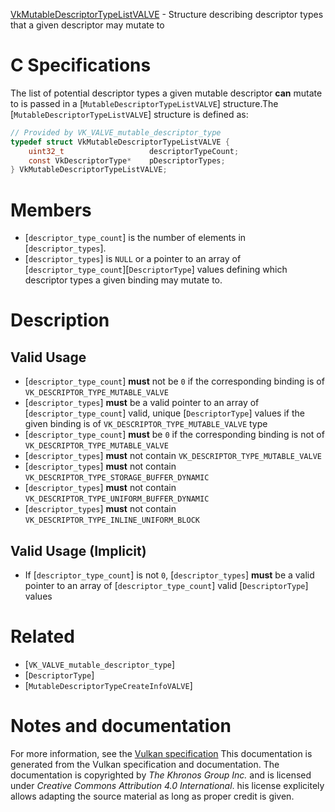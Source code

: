 [VkMutableDescriptorTypeListVALVE](https://www.khronos.org/registry/vulkan/specs/1.3-extensions/man/html/VkMutableDescriptorTypeListVALVE.html) - Structure describing descriptor types that a given descriptor may mutate to

# C Specifications
The list of potential descriptor types a given mutable descriptor  **can** 
mutate to is passed in a [`MutableDescriptorTypeListVALVE`] structure.The [`MutableDescriptorTypeListVALVE`] structure is defined as:
```c
// Provided by VK_VALVE_mutable_descriptor_type
typedef struct VkMutableDescriptorTypeListVALVE {
    uint32_t                   descriptorTypeCount;
    const VkDescriptorType*    pDescriptorTypes;
} VkMutableDescriptorTypeListVALVE;
```

# Members
- [`descriptor_type_count`] is the number of elements in [`descriptor_types`].
- [`descriptor_types`] is `NULL` or a pointer to an array of [`descriptor_type_count`][`DescriptorType`] values defining which descriptor types a given binding may mutate to.

# Description
## Valid Usage
-  [`descriptor_type_count`] **must**  not be `0` if the corresponding binding is of `VK_DESCRIPTOR_TYPE_MUTABLE_VALVE`
-  [`descriptor_types`] **must**  be a valid pointer to an array of [`descriptor_type_count`] valid, unique [`DescriptorType`] values if the given binding is of `VK_DESCRIPTOR_TYPE_MUTABLE_VALVE` type
-  [`descriptor_type_count`] **must**  be `0` if the corresponding binding is not of `VK_DESCRIPTOR_TYPE_MUTABLE_VALVE`
-  [`descriptor_types`] **must**  not contain `VK_DESCRIPTOR_TYPE_MUTABLE_VALVE`
-  [`descriptor_types`] **must**  not contain `VK_DESCRIPTOR_TYPE_STORAGE_BUFFER_DYNAMIC`
-  [`descriptor_types`] **must**  not contain `VK_DESCRIPTOR_TYPE_UNIFORM_BUFFER_DYNAMIC`
-  [`descriptor_types`] **must**  not contain `VK_DESCRIPTOR_TYPE_INLINE_UNIFORM_BLOCK`

## Valid Usage (Implicit)
-    If [`descriptor_type_count`] is not `0`, [`descriptor_types`] **must**  be a valid pointer to an array of [`descriptor_type_count`] valid [`DescriptorType`] values

# Related
- [`VK_VALVE_mutable_descriptor_type`]
- [`DescriptorType`]
- [`MutableDescriptorTypeCreateInfoVALVE`]

# Notes and documentation
For more information, see the [Vulkan specification](https://www.khronos.org/registry/vulkan/specs/1.3-extensions/html/vkspec.html)
This documentation is generated from the Vulkan specification and documentation.
The documentation is copyrighted by *The Khronos Group Inc.* and is licensed under *Creative Commons Attribution 4.0 International*.
his license explicitely allows adapting the source material as long as proper credit is given.
        